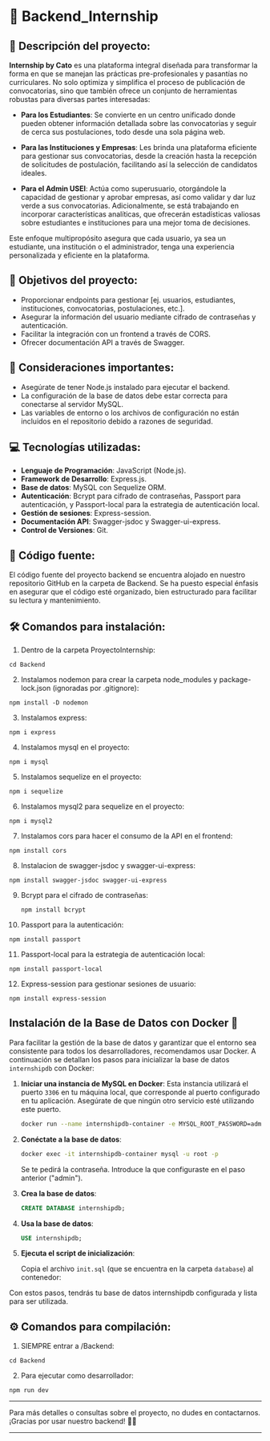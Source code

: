 # 🚀 Backend_Internship

## 📌 Descripción del proyecto:

**Internship by Cato** es una plataforma integral diseñada para transformar la forma en que se manejan las prácticas pre-profesionales y pasantías no curriculares. No solo optimiza y simplifica el proceso de publicación de convocatorias, sino que también ofrece un conjunto de herramientas robustas para diversas partes interesadas:

- **Para los Estudiantes**: Se convierte en un centro unificado donde pueden obtener información detallada sobre las convocatorias y seguir de cerca sus postulaciones, todo desde una sola página web.

- **Para las Instituciones y Empresas**: Les brinda una plataforma eficiente para gestionar sus convocatorias, desde la creación hasta la recepción de solicitudes de postulación, facilitando así la selección de candidatos ideales.

- **Para el Admin USEI**: Actúa como superusuario, otorgándole la capacidad de gestionar y aprobar empresas, así como validar y dar luz verde a sus convocatorias. Adicionalmente, se está trabajando en incorporar características analíticas, que ofrecerán estadísticas valiosas sobre estudiantes e instituciones para una mejor toma de decisiones.

Este enfoque multipropósito asegura que cada usuario, ya sea un estudiante, una institución o el administrador, tenga una experiencia personalizada y eficiente en la plataforma.


## 🎯 Objetivos del proyecto:

- Proporcionar endpoints para gestionar [ej. usuarios, estudiantes, instituciones, convocatorias, postulaciones, etc.].
- Asegurar la información del usuario mediante cifrado de contraseñas y autenticación. 
- Facilitar la integración con un frontend a través de CORS.
- Ofrecer documentación API a través de Swagger.

## 📣 Consideraciones importantes:

- Asegúrate de tener Node.js instalado para ejecutar el backend.
- La configuración de la base de datos debe estar correcta para conectarse al servidor MySQL.
- Las variables de entorno o los archivos de configuración no están incluidos en el repositorio debido a razones de seguridad.

## 💻 Tecnologías utilizadas:

- **Lenguaje de Programación**: JavaScript (Node.js).
- **Framework de Desarrollo**: Express.js.
- **Base de datos**: MySQL con Sequelize ORM.
- **Autenticación**: Bcrypt para cifrado de contraseñas, Passport para autenticación, y Passport-local para la estrategia de autenticación local.
- **Gestión de sesiones**: Express-session.
- **Documentación API**: Swagger-jsdoc y Swagger-ui-express.
- **Control de Versiones**: Git.

## 📂 Código fuente:

El código fuente del proyecto backend se encuentra alojado en nuestro repositorio GitHub en la carpeta de Backend. Se ha puesto especial énfasis en asegurar que el código esté organizado, bien estructurado para facilitar su lectura y mantenimiento.

## 🛠 Comandos para instalación:

1. Dentro de la carpeta ProyectoInternship:

```
cd Backend
```

2. Instalamos nodemon para crear la carpeta node_modules y package-lock.json (ignoradas por .gitignore):

```
npm install -D nodemon
```

3. Instalamos express:

```
npm i express
```

4. Instalamos mysql en el proyecto:

```
npm i mysql
```

5. Instalamos sequelize en el proyecto:

```
npm i sequelize
```

6. Instalamos mysql2 para sequelize en el proyecto:

```
npm i mysql2
```

7. Instalamos cors para hacer el consumo de la API en el frontend:

```
npm install cors
```

8. Instalacion de swagger-jsdoc y swagger-ui-express:

```
npm install swagger-jsdoc swagger-ui-express
```

9. Bcrypt para el cifrado de contraseñas:

   ```
   npm install bcrypt
   ```

10. Passport para la autenticación:
   ```
   npm install passport
   ```

11. Passport-local para la estrategia de autenticación local:
   ```
   npm install passport-local
   ```

12. Express-session para gestionar sesiones de usuario:
   ```
   npm install express-session
   ```
## Instalación de la Base de Datos con Docker 💾

Para facilitar la gestión de la base de datos y garantizar que el entorno sea consistente para todos los desarrolladores, recomendamos usar Docker. A continuación se detallan los pasos para inicializar la base de datos `internshipdb` con Docker:

1. **Iniciar una instancia de MySQL en Docker**:
   Esta instancia utilizará el puerto `3306` en tu máquina local, que corresponde al puerto configurado en tu aplicación. Asegúrate de que ningún otro servicio esté utilizando este puerto.
   
   ```bash
   docker run --name internshipdb-container -e MYSQL_ROOT_PASSWORD=admin -p 3306:3306 -d mysql:8
   ```

2. **Conéctate a la base de datos**:

   ```bash
   docker exec -it internshipdb-container mysql -u root -p
   ```

   Se te pedirá la contraseña. Introduce la que configuraste en el paso anterior ("admin").

3. **Crea la base de datos**:

   ```sql
   CREATE DATABASE internshipdb;
   ```

4. **Usa la base de datos**:

   ```sql
   USE internshipdb;
   ```

5. **Ejecuta el script de inicialización**:
   
   Copia el archivo `init.sql` (que se encuentra en la carpeta `database`) al contenedor:

Con estos pasos, tendrás tu base de datos internshipdb configurada y lista para ser utilizada.


## ⚙ Comandos para compilación:

1. SIEMPRE entrar a /Backend:

```
cd Backend
```

2. Para ejecutar como desarrollador:

```
npm run dev
```

---

Para más detalles o consultas sobre el proyecto, no dudes en contactarnos. ¡Gracias por usar nuestro backend! 🙏🎉

---
